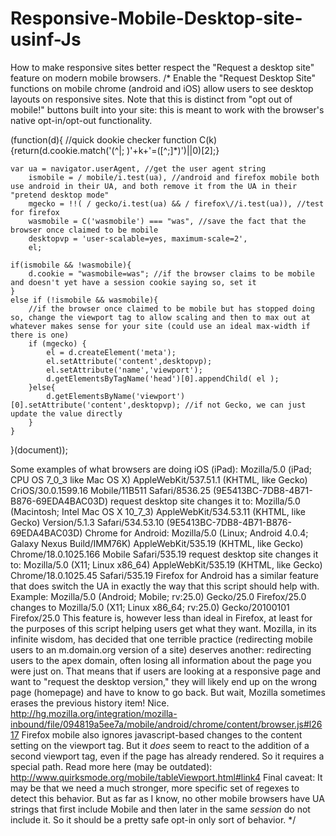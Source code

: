# Responsive-Mobile-Desktop-site-usinf-Js
How to make responsive sites better respect the "Request a desktop site" feature on modern mobile browsers.
/*
Enable the "Request Desktop Site" functions on mobile chrome (android and iOS) allow users to see desktop layouts on responsive sites. 
Note that this is distinct from "opt out of mobile!" buttons built into your site: this is meant to work with the browser's native opt-in/opt-out functionality.  



(function(d){
    //quick dookie checker
    function C(k){return(d.cookie.match('(^|; )'+k+'=([^;]*)')||0)[2];}
 
    var ua = navigator.userAgent, //get the user agent string
        ismobile = / mobile/i.test(ua), //android and firefox mobile both use android in their UA, and both remove it from the UA in their "pretend desktop mode"
        mgecko = !!( / gecko/i.test(ua) && / firefox\//i.test(ua)), //test for firefox
        wasmobile = C('wasmobile') === "was", //save the fact that the browser once claimed to be mobile
        desktopvp = 'user-scalable=yes, maximum-scale=2',
        el;
 
    if(ismobile && !wasmobile){
        d.cookie = "wasmobile=was"; //if the browser claims to be mobile and doesn't yet have a session cookie saying so, set it
    }
    else if (!ismobile && wasmobile){
        //if the browser once claimed to be mobile but has stopped doing so, change the viewport tag to allow scaling and then to max out at whatever makes sense for your site (could use an ideal max-width if there is one)
        if (mgecko) {
            el = d.createElement('meta');
            el.setAttribute('content',desktopvp);
            el.setAttribute('name','viewport');
            d.getElementsByTagName('head')[0].appendChild( el );
        }else{
            d.getElementsByName('viewport')[0].setAttribute('content',desktopvp); //if not Gecko, we can just update the value directly
        }
    }
}(document));


Some examples of what browsers are doing
iOS (iPad):
Mozilla/5.0 (iPad; CPU OS 7_0_3 like Mac OS X) AppleWebKit/537.51.1 (KHTML, like Gecko) CriOS/30.0.1599.16 Mobile/11B511 Safari/8536.25 (9E5413BC-7DB8-4B71-B876-69EDA4BAC03D)
request desktop site changes it to:
Mozilla/5.0 (Macintosh; Intel Mac OS X 10_7_3) AppleWebKit/534.53.11 (KHTML, like Gecko) Version/5.1.3 Safari/534.53.10 (9E5413BC-7DB8-4B71-B876-69EDA4BAC03D)
Chrome for Android:
Mozilla/5.0 (Linux; Android 4.0.4; Galaxy Nexus Build/IMM76K) AppleWebKit/535.19 (KHTML, like Gecko) Chrome/18.0.1025.166 Mobile Safari/535.19
request desktop site changes it to:
Mozilla/5.0 (X11; Linux x86_64) AppleWebKit/535.19 (KHTML, like Gecko) Chrome/18.0.1025.45 Safari/535.19
Firefox for Android has a similar feature that does switch the UA in exactly the way that this script should help with. Example:
Mozilla/5.0 (Android; Mobile; rv:25.0) Gecko/25.0 Firefox/25.0
changes to 
Mozilla/5.0 (X11; Linux x86_64; rv:25.0) Gecko/20100101 Firefox/25.0
This feature is, however less than ideal in Firefox, at least for the purposes of this script helping users get what they want. Mozilla, in its infinite wisdom, has decided that one terrible practice (redirecting mobile users to an m.domain.org version of a site) deserves another: redirecting users to the apex domain, often losing all information about the page you were just on.  That means that if users are looking at a responsive page and want to "request the desktop version," they will likely end up on the wrong page (homepage) and have to know to go back. But wait, Mozilla sometimes erases the previous history item! Nice.  
http://hg.mozilla.org/integration/mozilla-inbound/file/094819a5ee7a/mobile/android/chrome/content/browser.js#l2617
Firefox mobile also ignores javascript-based changes to the content setting on the viewport tag.  But it _does_ seem to react to the addition of a second viewport tag, even if the page has already rendered.  So it requires a special path.
Read more here (may be outdated):
http://www.quirksmode.org/mobile/tableViewport.html#link4
Final caveat: It may be that we need a much stronger, more specific set of regexes to detect this behavior. But as far as I know, no other mobile browsers have UA strings that first include Mobile and then later in the same _session_ do not include it. So it should be a pretty safe opt-in only sort of behavior.
*/
